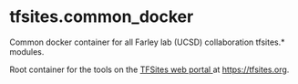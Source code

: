 # tfsites.common_docker
Common docker container for all Farley lab (UCSD) collaboration tfsites.* modules.  

Root container for the tools on the [TFSites web portal ](https://tfsites.org) at https://tfsites.org.

